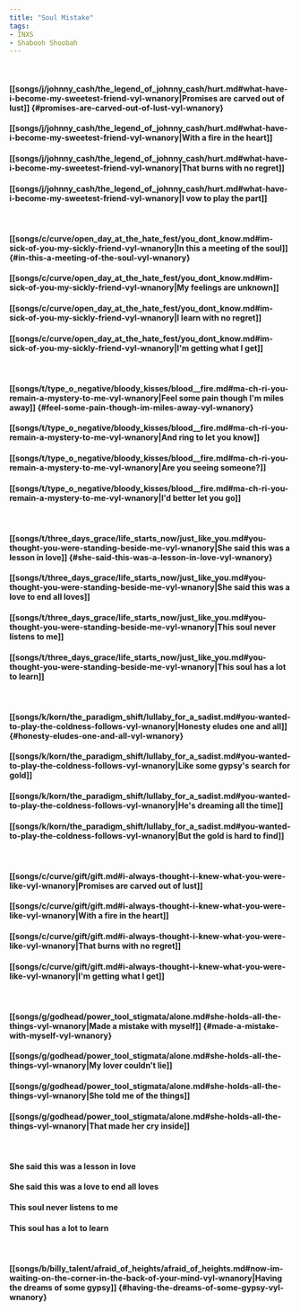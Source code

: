 ```yaml
---
title: "Soul Mistake"
tags:
- INXS
- Shabooh Shoobah
---
```

&nbsp;
#### [[songs/j/johnny_cash/the_legend_of_johnny_cash/hurt.md#what-have-i-become-my-sweetest-friend-vyl-wnanory|Promises are carved out of lust]] {#promises-are-carved-out-of-lust-vyl-wnanory}
#### [[songs/j/johnny_cash/the_legend_of_johnny_cash/hurt.md#what-have-i-become-my-sweetest-friend-vyl-wnanory|With a fire in the heart]]
#### [[songs/j/johnny_cash/the_legend_of_johnny_cash/hurt.md#what-have-i-become-my-sweetest-friend-vyl-wnanory|That burns with no regret]]
#### [[songs/j/johnny_cash/the_legend_of_johnny_cash/hurt.md#what-have-i-become-my-sweetest-friend-vyl-wnanory|I vow to play the part]]
&nbsp;
#### [[songs/c/curve/open_day_at_the_hate_fest/you_dont_know.md#im-sick-of-you-my-sickly-friend-vyl-wnanory|In this a meeting of the soul]] {#in-this-a-meeting-of-the-soul-vyl-wnanory}
#### [[songs/c/curve/open_day_at_the_hate_fest/you_dont_know.md#im-sick-of-you-my-sickly-friend-vyl-wnanory|My feelings are unknown]]
#### [[songs/c/curve/open_day_at_the_hate_fest/you_dont_know.md#im-sick-of-you-my-sickly-friend-vyl-wnanory|I learn with no regret]]
#### [[songs/c/curve/open_day_at_the_hate_fest/you_dont_know.md#im-sick-of-you-my-sickly-friend-vyl-wnanory|I'm getting what I get]]
&nbsp;
#### [[songs/t/type_o_negative/bloody_kisses/blood__fire.md#ma-ch-ri-you-remain-a-mystery-to-me-vyl-wnanory|Feel some pain though I'm miles away]] {#feel-some-pain-though-im-miles-away-vyl-wnanory}
#### [[songs/t/type_o_negative/bloody_kisses/blood__fire.md#ma-ch-ri-you-remain-a-mystery-to-me-vyl-wnanory|And ring to let you know]]
#### [[songs/t/type_o_negative/bloody_kisses/blood__fire.md#ma-ch-ri-you-remain-a-mystery-to-me-vyl-wnanory|Are you seeing someone?]]
#### [[songs/t/type_o_negative/bloody_kisses/blood__fire.md#ma-ch-ri-you-remain-a-mystery-to-me-vyl-wnanory|I'd better let you go]]
&nbsp;
#### [[songs/t/three_days_grace/life_starts_now/just_like_you.md#you-thought-you-were-standing-beside-me-vyl-wnanory|She said this was a lesson in love]] {#she-said-this-was-a-lesson-in-love-vyl-wnanory}
#### [[songs/t/three_days_grace/life_starts_now/just_like_you.md#you-thought-you-were-standing-beside-me-vyl-wnanory|She said this was a love to end all loves]]
#### [[songs/t/three_days_grace/life_starts_now/just_like_you.md#you-thought-you-were-standing-beside-me-vyl-wnanory|This soul never listens to me]]
#### [[songs/t/three_days_grace/life_starts_now/just_like_you.md#you-thought-you-were-standing-beside-me-vyl-wnanory|This soul has a lot to learn]]
&nbsp;
#### [[songs/k/korn/the_paradigm_shift/lullaby_for_a_sadist.md#you-wanted-to-play-the-coldness-follows-vyl-wnanory|Honesty eludes one and all]] {#honesty-eludes-one-and-all-vyl-wnanory}
#### [[songs/k/korn/the_paradigm_shift/lullaby_for_a_sadist.md#you-wanted-to-play-the-coldness-follows-vyl-wnanory|Like some gypsy's search for gold]]
#### [[songs/k/korn/the_paradigm_shift/lullaby_for_a_sadist.md#you-wanted-to-play-the-coldness-follows-vyl-wnanory|He's dreaming all the time]]
#### [[songs/k/korn/the_paradigm_shift/lullaby_for_a_sadist.md#you-wanted-to-play-the-coldness-follows-vyl-wnanory|But the gold is hard to find]]
&nbsp;
#### [[songs/c/curve/gift/gift.md#i-always-thought-i-knew-what-you-were-like-vyl-wnanory|Promises are carved out of lust]]
#### [[songs/c/curve/gift/gift.md#i-always-thought-i-knew-what-you-were-like-vyl-wnanory|With a fire in the heart]]
#### [[songs/c/curve/gift/gift.md#i-always-thought-i-knew-what-you-were-like-vyl-wnanory|That burns with no regret]]
#### [[songs/c/curve/gift/gift.md#i-always-thought-i-knew-what-you-were-like-vyl-wnanory|I'm getting what I get]]
&nbsp;
#### [[songs/g/godhead/power_tool_stigmata/alone.md#she-holds-all-the-things-vyl-wnanory|Made a mistake with myself]] {#made-a-mistake-with-myself-vyl-wnanory}
#### [[songs/g/godhead/power_tool_stigmata/alone.md#she-holds-all-the-things-vyl-wnanory|My lover couldn't lie]]
#### [[songs/g/godhead/power_tool_stigmata/alone.md#she-holds-all-the-things-vyl-wnanory|She told me of the things]]
#### [[songs/g/godhead/power_tool_stigmata/alone.md#she-holds-all-the-things-vyl-wnanory|That made her cry inside]]
&nbsp;
#### She said this was a lesson in love
#### She said this was a love to end all loves
#### This soul never listens to me
#### This soul has a lot to learn
&nbsp;
#### [[songs/b/billy_talent/afraid_of_heights/afraid_of_heights.md#now-im-waiting-on-the-corner-in-the-back-of-your-mind-vyl-wnanory|Having the dreams of some gypsy]] {#having-the-dreams-of-some-gypsy-vyl-wnanory}
